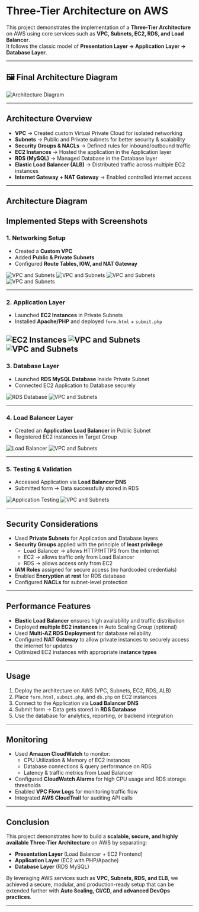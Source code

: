 # Three-Tier Architecture on AWS  

This project demonstrates the implementation of a **Three-Tier Architecture** on AWS using core services such as **VPC, Subnets, EC2, RDS, and Load Balancer**.  
It follows the classic model of **Presentation Layer → Application Layer → Database Layer**.

---
## 🖼️ Final Architecture Diagram
![Architecture Diagram](image/architecture.jpg)

---

##  Architecture Overview
- **VPC** → Created custom Virtual Private Cloud for isolated networking  
- **Subnets** → Public and Private subnets for better security & scalability  
- **Security Groups & NACLs** → Defined rules for inbound/outbound traffic  
- **EC2 Instances** → Hosted the application in the Application layer  
- **RDS (MySQL)** → Managed Database in the Database layer  
- **Elastic Load Balancer (ALB)** → Distributed traffic across multiple EC2 instances  
- **Internet Gateway + NAT Gateway** → Enabled controlled internet access  

---

## Architecture Diagram


##  Implemented Steps with Screenshots  

### 1. **Networking Setup**
- Created a **Custom VPC**
- Added **Public & Private Subnets**
- Configured **Route Tables, IGW, and NAT Gateway**

 
![VPC and Subnets](image/vpc.png)
![VPC and Subnets](image/subnets.png)
![VPC and Subnets](image/route%20table.png)
![VPC and Subnets](image/interenet%20gateway.png)

---


### 2. **Application Layer**
- Launched **EC2 Instances** in Private Subnets  
- Installed **Apache/PHP** and deployed `form.html` + `submit.php`  

  
![EC2 Instances](image/instance.png)
![VPC and Subnets](image/templates.png)
![VPC and Subnets](image/targetgroup.png)
---

### 3. **Database Layer**
- Launched **RDS MySQL Database** inside Private Subnet  
- Connected EC2 Application to Database securely  

 
![RDS Database](image/database.png)
![VPC and Subnets](image/subnet%20group.png)

---

### 4. **Load Balancer Layer**
- Created an **Application Load Balancer** in Public Subnet  
- Registered EC2 instances in Target Group  


![Load Balancer](image/load%20balencer.png)
![VPC and Subnets](image/autoscalling.png)

---

### 5. **Testing & Validation**
- Accessed Application via **Load Balancer DNS**  
- Submitted form → Data successfully stored in RDS  

![Application Testing](image/form.png)
![VPC and Subnets](image/succusefull.png)

---


##  Security Considerations
- Used **Private Subnets** for Application and Database layers  
- **Security Groups** applied with the principle of **least privilege**  
  - Load Balancer → allows HTTP/HTTPS from the internet  
  - EC2 → allows traffic only from Load Balancer  
  - RDS → allows access only from EC2  
- **IAM Roles** assigned for secure access (no hardcoded credentials)  
- Enabled **Encryption at rest** for RDS database  
- Configured **NACLs** for subnet-level protection  

---

##  Performance Features
- **Elastic Load Balancer** ensures high availability and traffic distribution  
- Deployed **multiple EC2 instances** in Auto Scaling Group (optional)  
- Used **Multi-AZ RDS Deployment** for database reliability  
- Configured **NAT Gateway** to allow private instances to securely access the internet for updates  
- Optimized EC2 instances with appropriate **instance types**  

---

##  Usage
1. Deploy the architecture on AWS (VPC, Subnets, EC2, RDS, ALB)  
2. Place `form.html`, `submit.php`, and `db.php` on EC2 instances  
3. Connect to the Application via **Load Balancer DNS**  
4. Submit form → Data gets stored in **RDS Database**  
5. Use the database for analytics, reporting, or backend integration  

---

##  Monitoring
- Used **Amazon CloudWatch** to monitor:  
  - CPU Utilization & Memory of EC2 instances  
  - Database connections & query performance on RDS  
  - Latency & traffic metrics from Load Balancer  
- Configured **CloudWatch Alarms** for high CPU usage and RDS storage thresholds  
- Enabled **VPC Flow Logs** for monitoring traffic flow  
- Integrated **AWS CloudTrail** for auditing API calls  

---

##  Conclusion
This project demonstrates how to build a **scalable, secure, and highly available Three-Tier Architecture** on AWS by separating:  
- **Presentation Layer** (Load Balancer + EC2 Frontend)  
- **Application Layer** (EC2 with PHP/Apache)  
- **Database Layer** (RDS MySQL)  

By leveraging AWS services such as **VPC, Subnets, RDS, and ELB**, we achieved a secure, modular, and production-ready setup that can be extended further with **Auto Scaling, CI/CD, and advanced DevOps practices**.  

---

